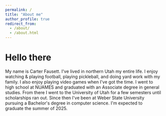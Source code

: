 ```yaml
---
permalink: /
title: "About me"
author_profile: true
redirect_from: 
  - /about/
  - /about.html
---
```


Hello there
======

My name is Carter Fausett. I've lived in northern Utah my entire life. I enjoy watching & playing football, playing pickleball, and doing yard work with my family. I also enjoy playing video games when I've got the time.
I went to high school at NUAMES and graduated with an Associate degree in general studies. From there I went to the University of Utah for a few semesters until scholarships ran out. Since then I've been at Weber State University pursuing a Bachelor's degree in computer science. I'm expected to graduate the summer of 2025.
